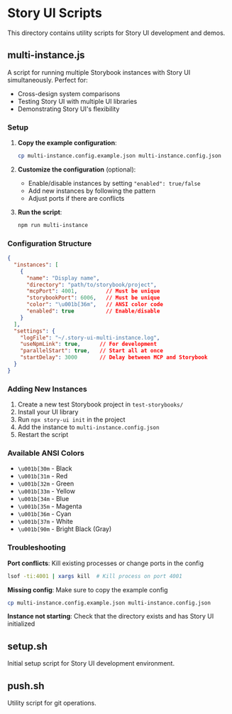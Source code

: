 # Story UI Scripts

This directory contains utility scripts for Story UI development and demos.

## multi-instance.js

A script for running multiple Storybook instances with Story UI simultaneously. Perfect for:
- Cross-design system comparisons
- Testing Story UI with multiple UI libraries
- Demonstrating Story UI's flexibility

### Setup

1. **Copy the example configuration**:
   ```bash
   cp multi-instance.config.example.json multi-instance.config.json
   ```

2. **Customize the configuration** (optional):
   - Enable/disable instances by setting `"enabled": true/false`
   - Add new instances by following the pattern
   - Adjust ports if there are conflicts

3. **Run the script**:
   ```bash
   npm run multi-instance
   ```

### Configuration Structure

```json
{
  "instances": [
    {
      "name": "Display name",
      "directory": "path/to/storybook/project",
      "mcpPort": 4001,         // Must be unique
      "storybookPort": 6006,   // Must be unique
      "color": "\u001b[36m",   // ANSI color code
      "enabled": true          // Enable/disable
    }
  ],
  "settings": {
    "logFile": "~/.story-ui-multi-instance.log",
    "useNpmLink": true,      // For development
    "parallelStart": true,   // Start all at once
    "startDelay": 3000       // Delay between MCP and Storybook
  }
}
```

### Adding New Instances

1. Create a new test Storybook project in `test-storybooks/`
2. Install your UI library
3. Run `npx story-ui init` in the project
4. Add the instance to `multi-instance.config.json`
5. Restart the script

### Available ANSI Colors

- `\u001b[30m` - Black
- `\u001b[31m` - Red
- `\u001b[32m` - Green
- `\u001b[33m` - Yellow
- `\u001b[34m` - Blue
- `\u001b[35m` - Magenta
- `\u001b[36m` - Cyan
- `\u001b[37m` - White
- `\u001b[90m` - Bright Black (Gray)

### Troubleshooting

**Port conflicts**: Kill existing processes or change ports in the config
```bash
lsof -ti:4001 | xargs kill  # Kill process on port 4001
```

**Missing config**: Make sure to copy the example config
```bash
cp multi-instance.config.example.json multi-instance.config.json
```

**Instance not starting**: Check that the directory exists and has Story UI initialized

## setup.sh

Initial setup script for Story UI development environment.

## push.sh

Utility script for git operations.
